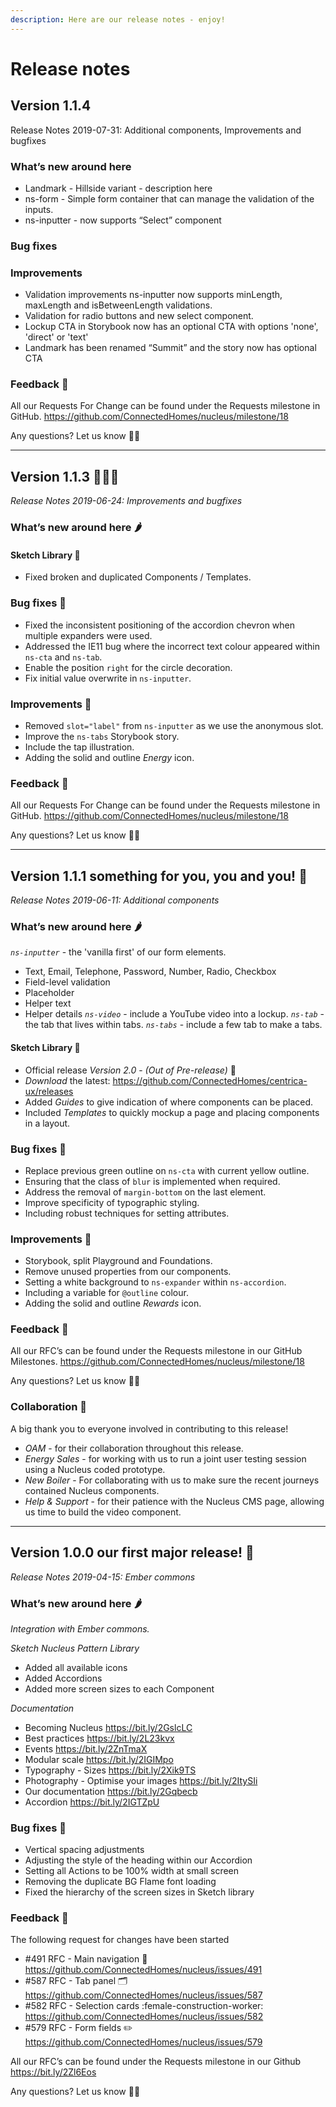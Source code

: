 ```yaml
---
description: Here are our release notes - enjoy!
---
```


# Release notes


## Version 1.1.4

Release Notes 2019-07-31: Additional components, Improvements and bugfixes

### What’s new around here

- Landmark - Hillside variant - description here
- ns-form - Simple form container that can manage the validation of the inputs.
- ns-inputter - now supports “Select” component

### Bug fixes

### Improvements

- Validation improvements ns-inputter now supports minLength, maxLength and isBetweenLength validations.
- Validation for radio buttons and new select component.
- Lockup CTA in Storybook now has an optional CTA with options 'none', 'direct' or 'text'
- Landmark has been renamed “Summit” and the story now has optional CTA

### Feedback 🦕

All our Requests For Change can be found under the Requests milestone in GitHub.
https://github.com/ConnectedHomes/nucleus/milestone/18

Any questions? Let us know 🙌🏼

-------

## Version 1.1.3 👩🏼‍💻

*Release Notes 2019-06-24: Improvements and bugfixes*

### What’s new around here 🌶

#### Sketch Library 🐳

- Fixed broken and duplicated Components / Templates.

### Bug fixes 🏏

- Fixed the inconsistent positioning of the accordion chevron when multiple expanders were used.
- Addressed the IE11 bug where the incorrect text colour appeared within `ns-cta` and `ns-tab`.
- Enable the position `right` for the circle decoration.
- Fix initial value overwrite in `ns-inputter`.

### Improvements 🌻

- Removed `slot="label"` from `ns-inputter` as we use the anonymous slot.
- Improve the `ns-tabs` Storybook story.
- Include the tap illustration.
- Adding the solid and outline *Energy* icon.

### Feedback 🦕

All our Requests For Change can be found under the Requests milestone in GitHub.
https://github.com/ConnectedHomes/nucleus/milestone/18

Any questions? Let us know 🙌🏼

-------

## Version 1.1.1 something for you, you and you! 🎉

*Release Notes 2019-06-11: Additional components*

### What’s new around here 🌶

*`ns-inputter`* - the 'vanilla first' of our form elements.
 - Text, Email, Telephone, Password, Number, Radio, Checkbox
 - Field-level validation
 - Placeholder
 - Helper text
 - Helper details
*`ns-video`* - include a YouTube video into a lockup.
*`ns-tab`* - the tab that lives within tabs.
*`ns-tabs`* - include a few tab to make a tabs.

#### Sketch Library 🐍

- Official release *Version 2.0* - _(Out of Pre-release)_ :star2:
- *Download* the latest: https://github.com/ConnectedHomes/centrica-ux/releases
- Added *Guides* to give indication of where components can be placed.
- Included *Templates* to quickly mockup a page and placing components in a layout.

### Bug fixes 🐞

- Replace previous green outline on `ns-cta` with current yellow outline.
- Ensuring that the class of `blur` is implemented when required.
- Address the removal of `margin-bottom` on the last element.
- Improve specificity of typographic styling.
- Including robust techniques for setting attributes.

### Improvements 🌸

- Storybook, split Playground and Foundations.
- Remove unused properties from our components.
- Setting a white background to `ns-expander` within `ns-accordion`.
- Including a variable for `@outline` colour.
- Adding the solid and outline *Rewards* icon.

### Feedback 🐢

All our RFC’s can be found under the Requests milestone in our GitHub Milestones.
https://github.com/ConnectedHomes/nucleus/milestone/18

Any questions? Let us know 🙌🏼

### Collaboration 🤗

A big thank you to everyone involved in contributing to this release!

- *OAM* - for their collaboration throughout this release.
- *Energy Sales* - for working with us to run a joint user testing session using a Nucleus coded prototype.
- *New Boiler* - For collaborating with us to make sure the recent journeys contained Nucleus components.
- *Help & Support* - for their patience with the Nucleus CMS page, allowing us time to build the video component.

-------

## Version 1.0.0 our first major release! 🎉

*Release Notes 2019-04-15: Ember commons*

### What’s new around here 🌶

_Integration with Ember commons._

_Sketch Nucleus Pattern Library_
- Added all available icons
- Added Accordions
- Added more screen sizes to each Component

_Documentation_
- Becoming Nucleus https://bit.ly/2GslcLC
- Best practices https://bit.ly/2L23kvx
- Events https://bit.ly/2ZnTmaX
- Modular scale https://bit.ly/2IGIMpo
- Typography - Sizes https://bit.ly/2Xik9TS
- Photography - Optimise your images https://bit.ly/2ItySIi
- Our documentation https://bit.ly/2Gqbecb
- Accordion https://bit.ly/2IGTZpU

### Bug fixes 🐞

- Vertical spacing adjustments
- Adjusting the style of the heading within our Accordion
- Setting all Actions to be 100% width at small screen
- Removing the duplicate BG Flame font loading
- Fixed the hierarchy of the screen sizes in Sketch library

### Feedback 🐳

The following request for changes have been started

- #491 RFC - Main navigation :banana: https://github.com/ConnectedHomes/nucleus/issues/491
- #587 RFC - Tab panel :card_index_dividers: https://github.com/ConnectedHomes/nucleus/issues/587
- #582 RFC - Selection cards :female-construction-worker: https://github.com/ConnectedHomes/nucleus/issues/582
- #579 RFC - Form fields :pencil2: https://github.com/ConnectedHomes/nucleus/issues/579

All our RFC’s can be found under the Requests milestone in our Github https://bit.ly/2Zl6Eos

Any questions? Let us know 🙌🏼
